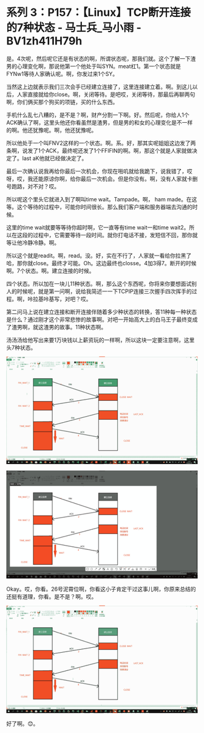 # 系列 3：P157：【Linux】TCP断开连接的7种状态 - 马士兵_马小雨 - BV1zh411H79h

是。4次呢，然后呢它还是有状态的啊，所谓状态呢，那我们就。这个了解一下渣男的心理变化啊，那说他第一个他处于叫SYN。meat杠1。第一个状态就是FYNw1等待人家确认呢。啊，你发过来1个SY。

当然这上边就表示我们三次会手已经建立连接了，这里连接建立着。啊。到这儿以后，人家直接就给你close。啊，关闭等待。是吧哎，关闭等待，那最后再聊两句啊，你们俩买那个狗买的项链，买的什么东西。

手机什么乱七八糟的，是不是？啊，财产分割一下啊。好。然后呢，你给人1个ACK确认了啊，这里头他还你看虽然是渣男，但是男的和女的心理变化是不一样的啊。他还犹豫呢。啊，他还犹豫呢。

所以他处于一个叫FNV2这样的一个状态。啊。系。好，那其实呢姐姐这边发了两条啊，说发了1个ACK，最终呢还发了1个FFIFIN的啊。啊，那这个就是人家就做决定了。last aK他就已经做决定了。

最后一次确认说我再给你最后一次机会，你现在啪叽就给我跪下，说我错了，哎呀，哎，我还能原谅你啊，给你最后一次机会。但是你没有。啊，没有人家就卡删号跑路，对不对？哎。

所以呢这个里头它就进入到了啊叫time wait。Tampade。啊， ham made。在这等。这个等待的过程中，可能你时间很长。那么我们客户端和服务器端去沟通的时候。

这里的time wait就要等等待你超时啊，它一直等有time wait一和time wait2。所以在这段的过程中，它需要等待一段时间。就你打电话不接，发短信不回，那你就等让他冷静冷静。啊。

所以这个就是readit。啊，read。没。好，实在不行了，人家就一看给你拉黑了哈，那你就close。最终才可能。Oh。这边最终也closse。4加3得7。断开的时候啊。7个状态。啊。建立连接的时候。

四个状态。所以加在一块儿11种状态。啊，那么这个东西呢，你将来你要想面试别人的时候呢，就是第一问啊，说给我简述一一下TCPIP连接三次握手四次挥手的过程。啊，咔拉基咔基写，对吧？哎。

第二问马上说在建立连接和断开连接伴随着多少种状态的转换，答11种每一种状态是什么？通过刚才这个非常悲惨的故事啊。对吧一开始高大上的白马王子最终变成了渣男啊，就这渣男的故事。11种状态啊。

汤汤汤给他写出来要1万块钱以上薪资玩的一样啊，所以这块一定要注意啊，这里头7种状态。

![](img/578df90e7026da37771d7c9b01c06135_1.png)

![](img/578df90e7026da37771d7c9b01c06135_2.png)

Okay。哎，你看。26号泥霄位啊，你看这小子肯定干过这事儿啊，你原来总结的还挺有道理，你看。是不是？啊。哎。



![](img/578df90e7026da37771d7c9b01c06135_4.png)

好了啊。😊。